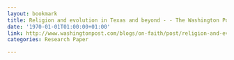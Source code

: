 ```yaml
---
layout: bookmark
title: Religion and evolution in Texas and beyond - - The Washington Post
date: '1970-01-01T01:00:00+01:00'
link: http://www.washingtonpost.com/blogs/on-faith/post/religion-and-evolution-in-texas-and-beyond/2011/08/26/gIQA8AFWgJ_blog.html
categories: Research Paper

---
```

